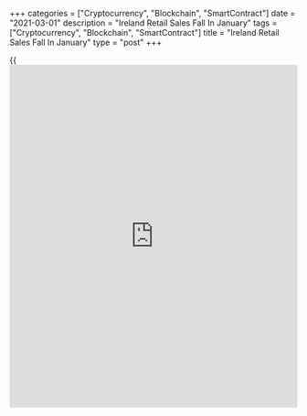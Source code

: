 +++
categories = ["Cryptocurrency", "Blockchain", "SmartContract"]
date = "2021-03-01"
description = "Ireland Retail Sales Fall In January"
tags = ["Cryptocurrency", "Blockchain", "SmartContract"]
title = "Ireland Retail Sales Fall In January"
type = "post"
+++

{{<iframe id="large-banner" src="https://www.bounty.group/#slide=28.0" width="100%" height="600" scrolling="no" style="border: 0px solid rgb(216, 221, 230); border-radius: 3px;">}}

Ireland's retail sales declined in January after rising in the previous
month, figures from the Central Statistics Office showed on Monday.

The volume of retail sales decreased a seasonally adjusted 21,8 percent
month-on-month in January, after a 14.3 percent fall in December. In
November, sales fell 12.3 percent.

Retail sales fell 14.1 percent year-on-year in January, after a 8.3
percent growth in the previous month.

Excluding automobile trade, the volume of retail sales decreased by 16.3
percent monthly and fell 9.8 percent yearly in January.

The retail sales value declined 15.8 percent yearly in January and fell
19.8 percent from the previous month.

For comments and feedback [contact](https://www.playgroundfx.com/contact/): editorial@rtt[news](https://www.letsplayfx.com/blog/forex-news-website/).com

[Economic News][1]

 **What parts of the world are seeing the best (and worst) economic
performances lately? Click[here][2] to check out our [Econ Scorecard][2]
and find out! See up-to-the-moment [ranking](https://www.playgroundfx.com/blog/crypto-exchange-ranking/)s for the best and worst
performers in [GDP][3], [unemployment rate][4], [inflation][5] and much
more.**

   1. www.rtt[news](https://www.letsplayfx.com/blog/forex-news-website/).com/Content/EconomicNews.aspx
   2. www.rtt[news](https://www.letsplayfx.com/blog/forex-news-website/).com/economic-scorecard/world-rank/PPI/highest-performance.aspx
   3. www.rtt[news](https://www.letsplayfx.com/blog/forex-news-website/).com/economic-scorecard/world-rank/GDP/highest-performance.aspx
   4. www.rtt[news](https://www.letsplayfx.com/blog/forex-news-website/).com/economic-scorecard/world-rank/unemployment-rate/lowest-performance.aspx
   5. www.rtt[news](https://www.letsplayfx.com/blog/forex-news-website/).com/economic-scorecard/world-rank/CPI/highest-performance.aspx